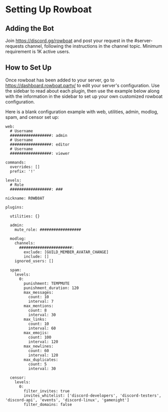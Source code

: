 # Setting Up Rowboat

## Adding the Bot

Join https://discord.gg/rowboat and post your request in the #server-requests channel, following the instructions in the channel topic. Minimum requirement is 1K active users.

## How to Set Up

Once rowboat has been added to your server, go to https://dashboard.rowboat.party/ to edit your server's configuration. Use the sidebar to read about each plugin, then use the example below along with the information in the sidebar to set up your own customized rowboat configuration.

Here is a blank configuration example with web, utilities, admin, modlog, spam, and censor set up:

```
web:
  # Username
  ##################: admin
  # Username
  ##################: editor
  # Username
  ##################: viewer

commands:
  overrides: []
  prefix: '!'

levels:
  # Role
  ##################: ###

nickname: R0WB0AT

plugins:

  utilities: {}

  admin:
    mute_role: ##################

  modlog:
    channels:
      #######################:
        exclude: [GUILD_MEMBER_AVATAR_CHANGE]
        include: []
    ignored_users: []

  spam:
    levels:
      0:
        punishment: TEMPMUTE
		punishment_duration: 120
        max_messages:
          count: 10
          interval: 7
        max_mentions:
          count: 8
          interval: 30
        max_links:
          count: 10
          interval: 60
        max_emojis:
          count: 100
          interval: 120
        max_newlines:
          count: 60
          interval: 120
        max_duplicates:
          count: 5
          interval: 30

  censor:
    levels:
      0:
        filter_invites: true
        invites_whitelist: ['discord-developers', 'discord-testers', 'discord-api', 'events', 'discord-linux', 'gamenight']
        filter_domains: false
```
